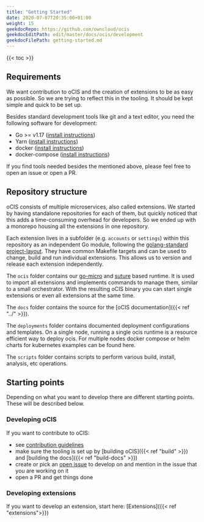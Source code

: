 ```yaml
---
title: "Getting Started"
date: 2020-07-07T20:35:00+01:00
weight: 15
geekdocRepo: https://github.com/owncloud/ocis
geekdocEditPath: edit/master/docs/ocis/development
geekdocFilePath: getting-started.md
---
```


{{< toc >}}

## Requirements

We want contribution to oCIS and the creation of extensions to be as easy as possible.
So we are trying to reflect this in the tooling. It should be kept simple and quick to be set up.

Besides standard development tools like git and a text editor, you need the following software for development:

- Go >= v1.17 ([install instructions](https://golang.org/doc/install))
- Yarn ([install instructions](https://classic.yarnpkg.com/en/docs/install))
- docker ([install instructions](https://docs.docker.com/get-docker/))
- docker-compose ([install instructions](https://docs.docker.com/compose/install/))

If you find tools needed besides the mentioned above, please feel free to open an issue or open a PR.

## Repository structure

oCIS consists of multiple microservices, also called extensions. We started by having standalone repositories for each of them, but quickly noticed that this adds a time-consuming overhead for developers. So we ended up with a monorepo housing all the extensions in one repository.

Each extension lives in a subfolder (e.g. `accounts` or `settings`) within this repository as an independent Go module, following the [golang-standard project-layout](https://github.com/golang-standards/project-layout). They have common Makefile targets and can be used to change, build and run individual extensions. This allows us to version and release each extension independently.

The `ocis` folder contains our [go-micro](https://github.com/asim/go-micro/) and [suture](https://github.com/thejerf/suture) based runtime. It is used to import all extensions and implements commands to manage them, similar to a small orchestrator. With the resulting oCIS binary you can start single extensions or even all extensions at the same time.

The `docs` folder contains the source for the [oCIS documentation]({{< ref "../" >}}).

The `deployments` folder contains documented deployment configurations and templates. On a single node, running a single ocis runtime is a resource efficient way to deploy ocis. For multiple nodes docker compose or helm charts for kubernetes examples can be found here.

The `scripts` folder contains scripts to perform various build, install, analysis, etc operations.

## Starting points

Depending on what you want to develop there are different starting points. These will be described below.

### Developing oCIS

If you want to contribute to oCIS:

- see [contribution guidelines](https://github.com/owncloud/ocis#contributing)
- make sure the tooling is set up by [building oCIS]({{< ref "build" >}}) and [building the docs]({{< ref "build-docs" >}})
- create or pick an [open issue](https://github.com/owncloud/ocis/issues) to develop on and mention in the issue that you are working on it
- open a PR and get things done

### Developing extensions

If you want to develop an extension, start here: [Extensions]({{< ref "extensions">}})
